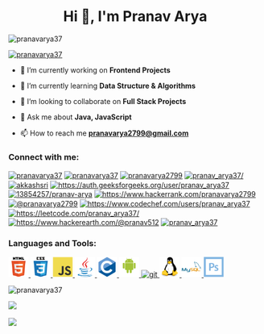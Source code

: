 <h1 align="center">Hi 👋, I'm Pranav Arya</h1>
<p align="left"> <img src="https://komarev.com/ghpvc/?username=pranavarya37&label=Profile%20views&color=0e75b6&style=flat" alt="pranavarya37" /> </p>


<p align="left"> <a href="https://twitter.com/pranavarya37" target="blank"><img src="https://img.shields.io/twitter/follow/pranavarya37?logo=twitter&style=for-the-badge" alt="pranavarya37" /></a> </p>

- 🔭 I’m currently working on **Frontend Projects**

- 🌱 I’m currently learning **Data Structure & Algorithms**

- 👯 I’m looking to collaborate on **Full Stack Projects**

- 💬 Ask me about **Java, JavaScript**

- 📫 How to reach me **pranavarya2799@gmail.com**

<h3 align="left">Connect with me:</h3>
<p align="left">
<a href="https://linkedin.com/in/pranavarya37" target="blank"><img align="center" src="https://raw.githubusercontent.com/rahuldkjain/github-profile-readme-generator/master/src/images/icons/Social/linked-in-alt.svg" alt="pranavarya37" height="30" width="40" /></a>
<a href="https://twitter.com/pranavarya37" target="blank"><img align="center" src="https://raw.githubusercontent.com/rahuldkjain/github-profile-readme-generator/master/src/images/icons/Social/twitter.svg" alt="pranavarya37" height="30" width="40" /></a>
<a href="https://fb.com/pranavarya2799" target="blank"><img align="center" src="https://raw.githubusercontent.com/rahuldkjain/github-profile-readme-generator/master/src/images/icons/Social/facebook.svg" alt="pranavarya2799" height="30" width="40" /></a>
<a href="https://instagram.com/pranav_arya37/" target="blank"><img align="center" src="https://raw.githubusercontent.com/rahuldkjain/github-profile-readme-generator/master/src/images/icons/Social/instagram.svg" alt="pranav_arya37/" height="30" width="40" /></a>
<a href="https://dev.to/pranavarya37" target="blank"><img align="center" src="https://cdn.jsdelivr.net/npm/simple-icons@3.0.1/icons/dev-dot-to.svg" alt="akkashsri" height="30" width="40" /></a>
<a href="https://auth.geeksforgeeks.org/user/pranav_arya37" target="blank"><img align="center" src="https://raw.githubusercontent.com/rahuldkjain/github-profile-readme-generator/master/src/images/icons/Social/geeks-for-geeks.svg" alt="https://auth.geeksforgeeks.org/user/pranav_arya37" height="30" width="40" /></a>
<a href="https://stackoverflow.com/users/13854257/pranav-arya" target="blank"><img align="center" src="https://raw.githubusercontent.com/rahuldkjain/github-profile-readme-generator/master/src/images/icons/Social/stack-overflow.svg" alt="13854257/pranav-arya" height="30" width="40" /></a>
<a href="https://www.hackerrank.com/pranavarya2799" target="blank"><img align="center" src="https://raw.githubusercontent.com/rahuldkjain/github-profile-readme-generator/master/src/images/icons/Social/hackerrank.svg" alt="https://www.hackerrank.com/pranavarya2799" height="30" width="40" /></a>
<a href="https://medium.com/@pranavarya2799" target="blank"><img align="center" src="https://raw.githubusercontent.com/rahuldkjain/github-profile-readme-generator/master/src/images/icons/Social/medium.svg" alt="@pranavarya2799" height="30" width="40" /></a>
<a href="https://www.codechef.com/users/pranav_arya37" target="blank"><img align="center" src="https://cdn.jsdelivr.net/npm/simple-icons@3.1.0/icons/codechef.svg" alt="https://www.codechef.com/users/pranav_arya37" height="30" width="40" /></a>
<a href="https://www.leetcode.com/pranav_arya37/" target="blank"><img align="center" src="https://raw.githubusercontent.com/rahuldkjain/github-profile-readme-generator/master/src/images/icons/Social/leet-code.svg" alt="https://leetcode.com/pranav_arya37/" height="30" width="40" /></a>
<a href="https://www.hackerearth.com/@pranav512" target="blank"><img align="center" src="https://raw.githubusercontent.com/rahuldkjain/github-profile-readme-generator/master/src/images/icons/Social/hackerearth.svg" alt="https://www.hackerearth.com/@pranav512" height="30" width="40" /></a>
<a href="https://codepen.io/pranav_arya37" target="blank"><img align="center" src="https://raw.githubusercontent.com/rahuldkjain/github-profile-readme-generator/master/src/images/icons/Social/codepen.svg" alt="pranav_arya37" height="30" width="40" /></a>
</p>

<h3 align="left">Languages and Tools:</h3>
<p align="left"> 
<a href="https://www.w3.org/html/" target="_blank"> <img src="https://raw.githubusercontent.com/devicons/devicon/master/icons/html5/html5-original-wordmark.svg" alt="html5" width="40" height="40"/>
<a href="https://www.w3schools.com/css/" target="_blank"> <img src="https://raw.githubusercontent.com/devicons/devicon/master/icons/css3/css3-original-wordmark.svg" alt="css3" width="40" height="40"/> </a>
<a href="https://developer.mozilla.org/en-US/docs/Web/JavaScript" target="_blank"> <img src="https://raw.githubusercontent.com/devicons/devicon/master/icons/javascript/javascript-original.svg" alt="javascript" width="40" height="40"/> </a>
<a href="https://www.java.com" target="_blank"> <img src="https://raw.githubusercontent.com/devicons/devicon/master/icons/java/java-original.svg" alt="java" width="40" height="40"/> </a>
<a href="https://www.cprogramming.com/" target="_blank"> <img src="https://raw.githubusercontent.com/devicons/devicon/master/icons/c/c-original.svg" alt="c" width="40" height="40"/> </a>
<a href="https://developer.android.com" target="_blank"> <img src="https://raw.githubusercontent.com/devicons/devicon/master/icons/android/android-original-wordmark.svg" alt="android" width="40" height="40"/> </a> 
 <a href="https://git-scm.com/" target="_blank"> <img src="https://www.vectorlogo.zone/logos/git-scm/git-scm-icon.svg" alt="git" width="40" height="40"/> </a>  </a> 
 <a href="https://www.linux.org/" target="_blank"> <img src="https://raw.githubusercontent.com/devicons/devicon/master/icons/linux/linux-original.svg" alt="linux" width="40" height="40"/> </a> 
 <a href="https://www.mysql.com/" target="_blank"> <img src="https://raw.githubusercontent.com/devicons/devicon/master/icons/mysql/mysql-original-wordmark.svg" alt="mysql" width="40" height="40"/> </a> 
 <a href="https://www.photoshop.com/en" target="_blank"> <img src="https://raw.githubusercontent.com/devicons/devicon/master/icons/photoshop/photoshop-line.svg" alt="photoshop" width="40" height="40"/> </a> </p>

<p align="left" ><img src="https://github-readme-stats.vercel.app/api/top-langs?username=pranavarya37&show_icons=true&locale=en&layout=compact" alt="pranavarya37" /></p>
<p align="left"><img src="https://github-readme-stats.vercel.app/api?username=pranavarya37&&show_icons=true&title_color=0066cc&icon_color=0066cc&text_color=000000&bg_color=ffffff"></p>
<p align="left"><img src="https://github-readme-streak-stats.herokuapp.com/?user=pranavarya37&%22%20alt=%pranavarya37" /> </p>
